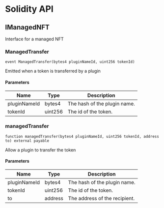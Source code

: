 # Solidity API

## IManagedNFT

Interface for a managed NFT

### ManagedTransfer

```solidity
event ManagedTransfer(bytes4 pluginNameId, uint256 tokenId)
```

Emitted when a token is transferred by a plugin

#### Parameters

| Name | Type | Description |
| ---- | ---- | ----------- |
| pluginNameId | bytes4 | The hash of the plugin name. |
| tokenId | uint256 | The id of the token. |

### managedTransfer

```solidity
function managedTransfer(bytes4 pluginNameId, uint256 tokenId, address to) external payable
```

Allow a plugin to transfer the token

#### Parameters

| Name | Type | Description |
| ---- | ---- | ----------- |
| pluginNameId | bytes4 | The hash of the plugin name. |
| tokenId | uint256 | The id of the token. |
| to | address | The address of the recipient. |

